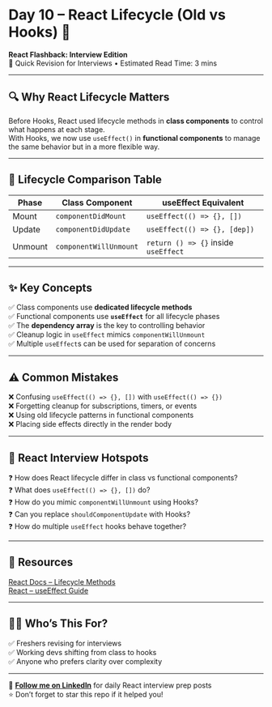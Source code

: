# Day 10 – React Lifecycle (Old vs Hooks) 🔄  
**React Flashback: Interview Edition**  
🔁 Quick Revision for Interviews • Estimated Read Time: 3 mins

---

## 🔍 Why React Lifecycle Matters

Before Hooks, React used lifecycle methods in **class components** to control what happens at each stage.  
With Hooks, we now use `useEffect()` in **functional components** to manage the same behavior but in a more flexible way.

---

## 🧪 Lifecycle Comparison Table

| Phase         | Class Component                | useEffect Equivalent               |
|---------------|--------------------------------|------------------------------------|
| Mount         | `componentDidMount`           | `useEffect(() => {}, [])`         |
| Update        | `componentDidUpdate`          | `useEffect(() => {}, [dep])`      |
| Unmount       | `componentWillUnmount`        | `return () => {}` inside `useEffect` |

---

## ✨ Key Concepts

✅ Class components use **dedicated lifecycle methods**  
✅ Functional components use **`useEffect`** for all lifecycle phases  
✅ The **dependency array** is the key to controlling behavior  
✅ Cleanup logic in `useEffect` mimics `componentWillUnmount`  
✅ Multiple `useEffect`s can be used for separation of concerns  

---

## ⚠️ Common Mistakes

❌ Confusing `useEffect(() => {}, [])` with `useEffect(() => {})`  
❌ Forgetting cleanup for subscriptions, timers, or events  
❌ Using old lifecycle patterns in functional components  
❌ Placing side effects directly in the render body  

---

## 🧠 React Interview Hotspots

❓ How does React lifecycle differ in class vs functional components?  
❓ What does `useEffect(() => {}, [])` do?  
❓ How do you mimic `componentWillUnmount` using Hooks?  
❓ Can you replace `shouldComponentUpdate` with Hooks?  
❓ How do multiple `useEffect` hooks behave together?  

---

## 📘 Resources

[React Docs – Lifecycle Methods](https://reactjs.org/docs/react-component.html#the-component-lifecycle)  
[React – useEffect Guide](https://react.dev/learn/synchronizing-with-effects)  

---

## 👩‍💻 Who’s This For?

✅ Freshers revising for interviews  
✅ Working devs shifting from class to hooks  
✅ Anyone who prefers clarity over complexity  

---

🔗 **[Follow me on LinkedIn](https://www.linkedin.com/in/vishakha-singhal-18983b1bb/)** for daily React interview prep posts  
⭐ Don’t forget to star this repo if it helped you!
